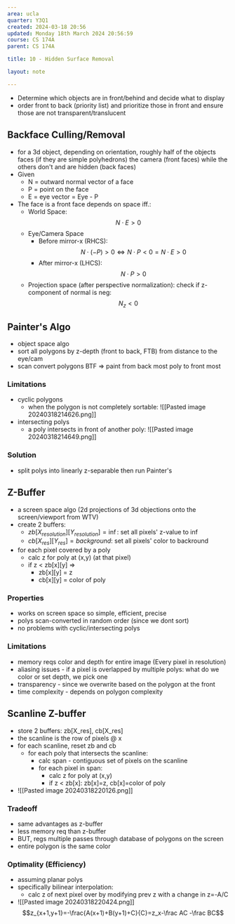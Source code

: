 ```yaml
---
area: ucla
quarter: Y3Q1
created: 2024-03-18 20:56
updated: Monday 18th March 2024 20:56:59
course: CS 174A
parent: CS 174A

title: 10 - Hidden Surface Removal

layout: note

---
```

- Determine which objects are in front/behind and decide what to display
- order front to back (priority list) and prioritize those in front and ensure those are not transparent/translucent

## Backface Culling/Removal
- for a 3d object, depending on orientation, roughly half of the objects faces (if they are simple polyhedrons) the camera (front faces) while the others don't and are hidden (back faces)
- Given
	- N = outward normal vector of a face
	- P = point on the face
	- E = eye vector = Eye - P
- The face is a front face depends on space iff.:
	- World Space: $$N\cdot E > 0$$
	- Eye/Camera Space
		- Before mirror-x (RHCS): $$N\cdot(-P)>0\iff N\cdot P < 0 = N\cdot E > 0$$
		- After mirror-x (LHCS): $$N\cdot P > 0$$
	- Projection space (after perspective normalization): check if z-component of normal is neg: $$N_z < 0$$
## Painter's Algo
- object space algo
- sort all polygons by z-depth (front to back, FTB) from distance to the eye/cam
- scan convert polygons BTF => paint from back most poly to front most
### Limitations
- cyclic polygons
	- when the polygon is not completely sortable: ![[Pasted image 20240318214626.png]]
- intersecting polys
	- a poly intersects in front of another poly: ![[Pasted image 20240318214649.png]]
### Solution
- split polys into linearly z-separable then run Painter's

## Z-Buffer
- a screen space algo (2d projections of 3d objections onto the screen/viewport from WTV)
- create 2 buffers:
	- $zb[X_{resolution}][Y_{resolution}] = \inf$: set all pixels' z-value to inf
	- $cb[X_{res}][Y_{res}]=background$: set all pixels' color to backround
- for each pixel covered by a poly
	- calc z for poly at (x,y) (at that pixel)
	- if z < zb\[x\]\[y\] =>
		- zb\[x]\[y] = z
		- cb\[x]\[y] = color of poly
### Properties
- works on screen space so simple, efficient, precise
- polys scan-converted in random order (since we dont sort)
- no problems with cyclic/intersecting polys
### Limitations
- memory reqs color and depth for entire image (Every pixel in resolution)
- aliasing issues - if a pixel is overlapped by multiple polys: what do we color or set depth, we pick one
- transparency - since we overwrite based on the polygon at the front
- time complexity - depends on polygon complexity

## Scanline Z-buffer
- store 2 buffers: zb\[X_res], cb\[X_res]
- the scanline is the row of pixels @ x
- for each scanline, reset zb and cb
	- for each poly that intersects the scanline:
		- calc span - contiguous set of pixels on the scanline
		- for each pixel in span:
			- calc z for poly at (x,y)
			- if z < zb\[x]: zb\[x]=z, cb\[x]=color of poly
- ![[Pasted image 20240318220126.png]]
### Tradeoff
- same advantages as z-buffer
- less memory req than z-buffer
- BUT, regs multiple passes through database of polygons on the screen
- entire polygon is the same color
### Optimality (Efficiency)
- assuming planar polys
- specifically bilinear interpolation:
	- calc z of next pixel over by modifying prev z with a change in z=-A/C
- ![[Pasted image 20240318220424.png]]
$$z_{x+1,y+1}=-\frac{A(x+1)+B(y+1)+C}{C}=z_x-\frac AC -\frac BC$$